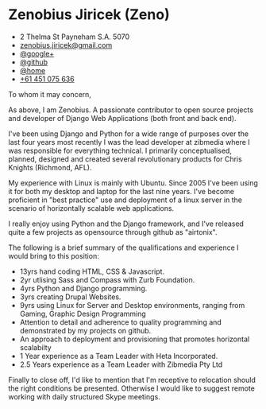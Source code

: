 # Zenobius Jiricek (Zeno)

* 2 Thelma St Payneham S.A. 5070
* [zenobius.jiricek@gmail.com](mailto://zenobius.jiricek@gmail.com)
* [@google+](http://plus.google.com/+zenobiusjiricek)
* [@github](http://github.com/airtonix/)
* [@home](http://zenobi.us/)
* [+61 451 075 636](tel://+61451075636)

To whom it may concern,

As above, I am Zenobius. A passionate contributor to open source projects and developer of Django Web Applications (both front and back end).

I've been using Django and Python for a wide range of purposes over the last four years most recently I was the lead developer at zibmedia where I was responsible for everything technical. I primarily conceptualised, planned, designed and created several revolutionary products for Chris Knights (Richmond, AFL).

My experience with Linux is mainly with Ubuntu. Since 2005 I've been using it for
both my desktop and laptop for the last nine years. I've become proficient in
"best practice" use and deployment of a linux server in the scenario of horizontally scalable
web applications.

I really enjoy using Python and the Django framework, and I've released quite a few
projects as opensource through github as "airtonix".

The following is a brief summary of the qualifications and experience I would
bring to this position:

* 13yrs hand coding HTML, CSS & Javascript.
* 2yr utlising Sass and Compass with Zurb Foundation.
* 4yrs Python and Django programming.
* 3yrs creating Drupal Websites.
* 9yrs using Linux for Server and Desktop environments, ranging from Gaming, Graphic Design
Programming
* Attention to detail and adherence to quality programming and demonstrated by my
projects on github.
* An approach to deployment and provisioning that promotes horizontal scalabilty
* 1 Year experience as a Team Leader with Heta Incorporated.
* 2.5 Years experience as a Team Leader with Zibmedia Pty Ltd

Finally to close off, I'd like to mention that I'm receptive to relocation should the right conditions be presented. Otherwise I would like to suggest remote working with daily structured Skype meetings.